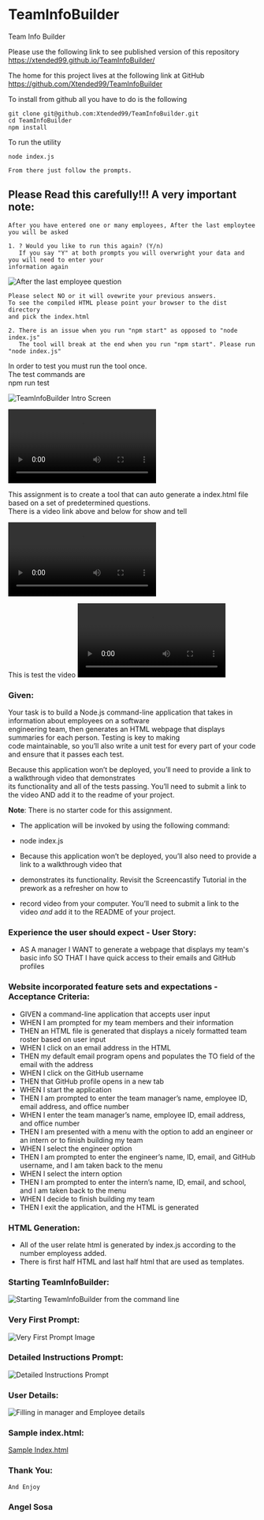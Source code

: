 
#  TeamInfoBuilder
Team Info Builder 
  
  
  Please use the following link to see published version of this repository https://xtended99.github.io/TeamInfoBuilder/  
  
  The home for this project lives at the following link at GitHub https://github.com/Xtended99/TeamInfoBuilder   
  
  To install from github all you have to do is the following   
  
    git clone git@github.com:Xtended99/TeamInfoBuilder.git   
    cd TeamInfoBuilder   
    npm install   
  
  To run the utility   

    node index.js   
  
    From there just follow the prompts.   
  
  ## Please Read this carefully!!! A very important note:   
  
    After you have entered one or many employees, After the last employtee you will be asked   
  
    1. ? Would you like to run this again? (Y/n)
       If you say "Y" at both prompts you will overwright your data and you will need to enter your 
    information again   
  
![After the last employee question](./assets/images/end_of_run.png)   
  
    Please select NO or it will ovewrite your previous answers.   
    To see the compiled HTML please point your browser to the dist directory   
    and pick the index.html   
  
    2. There is an issue when you run "npm start" as opposed to "node index.js"
       The tool will break at the end when you run "npm start". Please run "node index.js"
  
  
   In order to test you must run the tool once.   
   The test commands are   
         npm run test   
  
![TeamInfoBuilder Intro Screen](./assets/images/instructionspng.PNG)   
   
![ Run_One MP4](./assets/videos/teaminfobuilder.mp4)   
     
  This assignment is to create a tool that can auto generate a index.html file based on a set of predetermined questions.  
  There is a video link above and below for show and tell
     
![Run_Two MP4](./assets/videos/TeamInfo_Tool_Browser.mp4)   

  This is test the video
![Run_Two MP4](./assets/videos/team_info_builder_test.mp4)   
  
### Given:
  
Your task is to build a Node.js command-line application that takes in information about employees on a software   
engineering team, then generates an HTML webpage that displays summaries for each person. Testing is key to making   
code maintainable, so you’ll also write a unit test for every part of your code and ensure that it passes each test.  
  
Because this application won’t be deployed, you’ll need to provide a link to a walkthrough video that demonstrates  
its functionality and all of the tests passing. You’ll need to submit a link to the video AND add it to the readme of your project.
  
**Note**: There is no starter code for this assignment.
     
-   The application will be invoked by using the following command:   
   
-   node index.js   
   
-   Because this application won’t be deployed, you’ll also need to provide a link to a walkthrough video that   
-   demonstrates its functionality. Revisit the Screencastify Tutorial in the prework as a refresher on how to   
-   record video from your computer. You’ll need to submit a link to the video _and_ add it to the README of your project.   
   
   
### Experience the user should expect - User Story:   
   
- AS A manager I WANT to generate a webpage that displays my team's basic info SO THAT I have quick access to their emails and GitHub profiles  
    
### Website incorporated feature sets and expectations - Acceptance Criteria:  
  
- GIVEN a command-line application that accepts user input  
- WHEN I am prompted for my team members and their information  
- THEN an HTML file is generated that displays a nicely formatted team roster based on user input  
- WHEN I click on an email address in the HTML  
- THEN my default email program opens and populates the TO field of the email with the address  
- WHEN I click on the GitHub username  
- THEN that GitHub profile opens in a new tab  
- WHEN I start the application  
- THEN I am prompted to enter the team manager’s name, employee ID, email address, and office number  
- WHEN I enter the team manager’s name, employee ID, email address, and office number  
- THEN I am presented with a menu with the option to add an engineer or an intern or to finish building my team  
- WHEN I select the engineer option  
- THEN I am prompted to enter the engineer’s name, ID, email, and GitHub username, and I am taken back to the menu  
- WHEN I select the intern option  
- THEN I am prompted to enter the intern’s name, ID, email, and school, and I am taken back to the menu  
- WHEN I decide to finish building my team  
- THEN I exit the application, and the HTML is generated  
  
### HTML Generation:  
  
- All of the user relate html is generated by index.js according to the number employess added. 
- There is first half HTML and last half html that are used as templates. 

### Starting TeamInfoBuilder:  

![Starting TewamInfoBuilder from the command line](./assets/images/starting.png)   
  
### Very First Prompt:  
  
![Very First Prompt Image](./assets/images/firstprompt.png)   
  
### Detailed Instructions Prompt:  
  
![Detailed Instructions Prompt](./assets/images/instructionspng.PNG)   
  
### User Details:  
  
![Filling in manager and Employee details](./assets/images/addingmgremp.png)   


### Sample index.html:  

[Sample Index.html](./index.html)
  
### Thank You:  
    And Enjoy
    
### Angel Sosa
  
